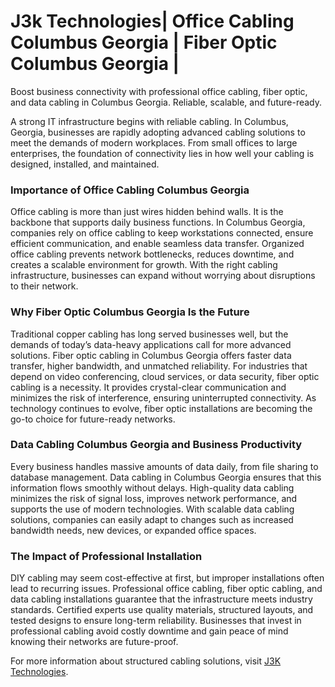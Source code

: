 # J3k Technologies| Office Cabling Columbus Georgia | Fiber Optic Columbus Georgia | 

Boost business connectivity with professional office cabling, fiber optic, and data cabling in Columbus Georgia. Reliable, scalable, and future-ready.

A strong IT infrastructure begins with reliable cabling. In Columbus, Georgia, businesses are rapidly adopting advanced cabling solutions to meet the demands of modern workplaces. From small offices to large enterprises, the foundation of connectivity lies in how well your cabling is designed, installed, and maintained.

### Importance of Office Cabling Columbus Georgia
Office cabling is more than just wires hidden behind walls. It is the backbone that supports daily business functions. In Columbus Georgia, companies rely on office cabling to keep workstations connected, ensure efficient communication, and enable seamless data transfer. Organized office cabling prevents network bottlenecks, reduces downtime, and creates a scalable environment for growth. With the right cabling infrastructure, businesses can expand without worrying about disruptions to their network.

### Why Fiber Optic Columbus Georgia Is the Future
Traditional copper cabling has long served businesses well, but the demands of today’s data-heavy applications call for more advanced solutions. Fiber optic cabling in Columbus Georgia offers faster data transfer, higher bandwidth, and unmatched reliability. For industries that depend on video conferencing, cloud services, or data security, fiber optic cabling is a necessity. It provides crystal-clear communication and minimizes the risk of interference, ensuring uninterrupted connectivity. As technology continues to evolve, fiber optic installations are becoming the go-to choice for future-ready networks.

### Data Cabling Columbus Georgia and Business Productivity
Every business handles massive amounts of data daily, from file sharing to database management. Data cabling in Columbus Georgia ensures that this information flows smoothly without delays. High-quality data cabling minimizes the risk of signal loss, improves network performance, and supports the use of modern technologies. With scalable data cabling solutions, companies can easily adapt to changes such as increased bandwidth needs, new devices, or expanded office spaces.

### The Impact of Professional Installation
DIY cabling may seem cost-effective at first, but improper installations often lead to recurring issues. Professional office cabling, fiber optic cabling, and data cabling installations guarantee that the infrastructure meets industry standards. Certified experts use quality materials, structured layouts, and tested designs to ensure long-term reliability. Businesses that invest in professional cabling avoid costly downtime and gain peace of mind knowing their networks are future-proof.

For more information about structured cabling solutions, visit [J3K Technologies](https://www.j3ktech.com/).
